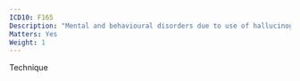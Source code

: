 ```yaml
---
ICD10: F165
Description: "Mental and behavioural disorders due to use of hallucinogens: Psychotic disorder"
Matters: Yes
Weight: 1
---
```

Technique
